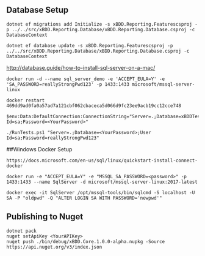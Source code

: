 ## Database Setup

    dotnet ef migrations add Initialize -s xBDD.Reporting.Featurescsproj -p ../../src/xBDD.Reporting.Database/xBDD.Reporting.Database.csproj -c DatabaseContext
    
    dotnet ef database update -s xBDD.Reporting.Featurescsproj -p ../../src/xBDD.Reporting.Database/xBDD.Reporting.Database.csproj -c DatabaseContext

http://database.guide/how-to-install-sql-server-on-a-mac/

    docker run -d --name sql_server_demo -e 'ACCEPT_EULA=Y' -e 'SA_PASSWORD=reallyStrongPwd123' -p 1433:1433 microsoft/mssql-server-linux

    docker restart 469dd9ad0fa0a57ad7a121cbf062cbaceca5d066d9fc23ee9acb19cc12cce748

    $env:Data:DefaultConnection:ConnectionString="Server=.;Database=xBDDTestResults;User Id=sa;Password=<YourPassword>"

    ./RunTests.ps1 "Server=.;Database=<YourPassword>;User Id=sa;Password=reallyStrongPwd123"



##Windows Docker Setup

    https://docs.microsoft.com/en-us/sql/linux/quickstart-install-connect-docker

    docker run -e "ACCEPT_EULA=Y" -e "MSSQL_SA_PASSWORD=<password>" -p 1433:1433 --name SqlServer -d microsoft/mssql-server-linux:2017-latest

    docker exec -it SqlServer /opt/mssql-tools/bin/sqlcmd -S localhost -U SA -P "oldpwd" -Q "ALTER LOGIN SA WITH PASSWORD='newpwd'"

## Publishing to Nuget
    dotnet pack
    nuget setApiKey <YourAPIKey>
    nuget push ./bin/debug/xBDD.Core.1.0.0-alpha.nupkg -Source https://api.nuget.org/v3/index.json